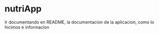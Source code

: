# nutriApp
Ir documentando en README, la documentacion de la aplicacion, como lo hicimos e informacion
